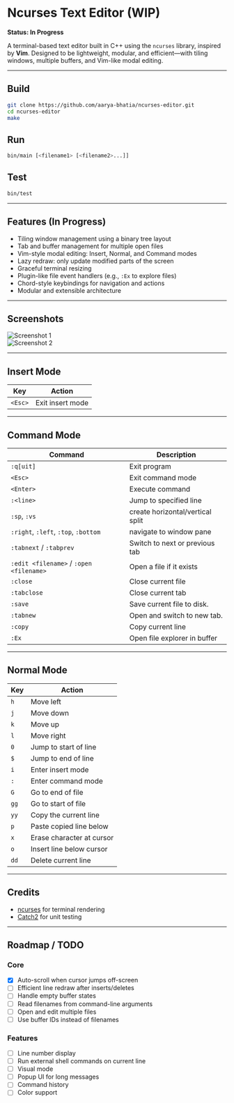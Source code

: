 # Ncurses Text Editor (WIP)

**Status: In Progress**

A terminal-based text editor built in C++ using the `ncurses` library, inspired by **Vim**. Designed to be lightweight, modular, and efficient—with tiling windows, multiple buffers, and Vim-like modal editing.

---

## Build

```sh
git clone https://github.com/aarya-bhatia/ncurses-editor.git 
cd ncurses-editor
make
```

## Run

```sh
bin/main [<filename1> [<filename2>...]]
```

## Test

```sh
bin/test
```

---

## Features (In Progress)

- Tiling window management using a binary tree layout
- Tab and buffer management for multiple open files
- Vim-style modal editing: Insert, Normal, and Command modes
- Lazy redraw: only update modified parts of the screen
- Graceful terminal resizing
- Plugin-like file event handlers (e.g., `:Ex` to explore files)
- Chord-style keybindings for navigation and actions
- Modular and extensible architecture

---

## Screenshots

![Screenshot 1](https://github.com/aarya-bhatia/ncurses-editor/blob/main/assets/Screenshot%202025-05-27%20at%2011.20.53%E2%80%AFPM.png)  
![Screenshot 2](https://github.com/aarya-bhatia/ncurses-editor/blob/main/assets/Screenshot%202025-05-27%20at%2011.21.31%E2%80%AFPM.png)

---

## Insert Mode

| Key           | Action                      |
|---------------|-----------------------------|
| `<Esc>`       | Exit insert mode            |

---

## Command Mode

| Command             | Description                          |
|---------------------|--------------------------------------|
| `:q[uit]`            | Exit program |
| `<Esc>`             | Exit command mode                    |
| `<Enter>`           | Execute command                      |
| `:<line>`           | Jump to specified line               |
| `:sp`, `:vs`           | create horizontal/vertical split               |
| `:right`, `:left`, `:top`, `:bottom`           | navigate to window pane |
| `:tabnext` / `:tabprev`   | Switch to next or previous tab      |
| `:edit <filename>` / `:open <filename>`  | Open a file if it exists             |
| `:close`            | Close current file                   |
| `:tabclose`            | Close current tab                   |
| `:save`            | Save current file to disk.                   |
| `:tabnew`            | Open and switch to new tab.                   |
| `:copy`            | Copy current line                   |
| `:Ex`            | Open file explorer in buffer                   |

---

## Normal Mode

| Key       | Action                                     |
|-----------|--------------------------------------------|
| `h`       | Move left                                  |
| `j`       | Move down                                  |
| `k`       | Move up                                    |
| `l`       | Move right                                 |
| `0`       | Jump to start of line                      |
| `$`       | Jump to end of line                        |
| `i`       | Enter insert mode                          |
| `:`       | Enter command mode                         |
| `G`       | Go to end of file                          |
| `gg`       | Go to start of file                        |
| `yy`       | Copy the current line                        |
| `p`       | Paste copied line below                        |
| `x`       | Erase character at cursor                        |
| `o`       | Insert line below cursor                        |
| `dd`       | Delete current line                        |

---

## Credits

- [ncurses](https://github.com/mirror/ncurses) for terminal rendering
- [Catch2](https://github.com/catchorg/Catch2) for unit testing

---

## Roadmap / TODO

### Core

- [x] Auto-scroll when cursor jumps off-screen
- [ ] Efficient line redraw after inserts/deletes
- [ ] Handle empty buffer states
- [ ] Read filenames from command-line arguments
- [ ] Open and edit multiple files
- [ ] Use buffer IDs instead of filenames

### Features

- [ ] Line number display
- [ ] Run external shell commands on current line
- [ ] Visual mode
- [ ] Popup UI for long messages
- [ ] Command history
- [ ] Color support
